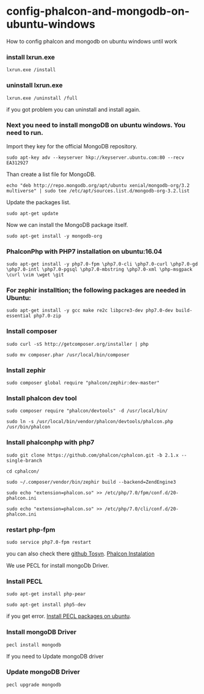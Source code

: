 # config-phalcon-and-mongodb-on-ubuntu-windows
How to config phalcon and mongodb on ubuntu windows until work

### install lxrun.exe
```
lxrun.exe /install
```
### uninstall lxrun.exe

```
lxrun.exe /uninstall /full
```


if you got problem you can uninstall and install again.

### Next you need to install mongoDB on ubuntu windows. You need to run.

Import they key for the official MongoDB repository.

```
sudo apt-key adv --keyserver hkp://keyserver.ubuntu.com:80 --recv EA312927
```

Than create a list file for MongoDB.

```
echo "deb http://repo.mongodb.org/apt/ubuntu xenial/mongodb-org/3.2 multiverse" | sudo tee /etc/apt/sources.list.d/mongodb-org-3.2.list
```

Update the packages list.

```
sudo apt-get update
```

Now we can install the MongoDB package itself.

```
sudo apt-get install -y mongodb-org
```


### PhalconPhp with PHP7 installation on ubuntu:16.04


```
sudo apt-get install -y php7.0-fpm \php7.0-cli \php7.0-curl \php7.0-gd \php7.0-intl \php7.0-pgsql \php7.0-mbstring \php7.0-xml \php-msgpack \curl \vim \wget \git
```


### For zephir installtion; the following packages are needed in Ubuntu:

```
sudo apt-get install -y gcc make re2c libpcre3-dev php7.0-dev build-essential php7.0-zip
```


### Install composer

```
sudo curl -sS http://getcomposer.org/installer | php
```


```
sudo mv composer.phar /usr/local/bin/composer
```


### Install zephir

```
sudo composer global require "phalcon/zephir:dev-master"
```


### Install phalcon dev tool

```
sudo composer require "phalcon/devtools" -d /usr/local/bin/
```


```
sudo ln -s /usr/local/bin/vendor/phalcon/devtools/phalcon.php /usr/bin/phalcon
```



### Install phalconphp with php7

```
sudo git clone https://github.com/phalcon/cphalcon.git -b 2.1.x --single-branch
```


```
cd cphalcon/
```


```
sudo ~/.composer/vendor/bin/zephir build --backend=ZendEngine3
```


```
sudo echo "extension=phalcon.so" >> /etc/php/7.0/fpm/conf.d/20-phalcon.ini
```


```
sudo echo "extension=phalcon.so" >> /etc/php/7.0/cli/conf.d/20-phalcon.ini
```


### restart php-fpm

```
sudo service php7.0-fpm restart
```


you can also check there
[github Tosyn](https://gist.github.com/Tosyn/fef6437dd3906ff200e471e478eaae95).
[Phalcon Instalation](https://docs.phalconphp.com/en/3.3/installation)


We use PECL for install mongoDb Driver.
### Install PECL

```
sudo apt-get install php-pear
```


```
sudo apt-get install php5-dev
```


if you get error.
[Install PECL packages on ubuntu](https://askubuntu.com/questions/403327/install-pecl-packages-on-ubuntu).

### Install mongoDB Driver

```
pecl install mongodb
```


If you need to Update mongoDB driver
### Update mongoDB Driver

```
pecl upgrade mongodb
```






